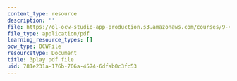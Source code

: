 ```yaml
---
content_type: resource
description: ''
file: https://ol-ocw-studio-app-production.s3.amazonaws.com/courses/9-40-introduction-to-neural-computation-spring-2018/781e231a176b706a45746dfab0c3fc53_88tKZLGOr3M.pdf
file_type: application/pdf
learning_resource_types: []
ocw_type: OCWFile
resourcetype: Document
title: 3play pdf file
uid: 781e231a-176b-706a-4574-6dfab0c3fc53
---
```

